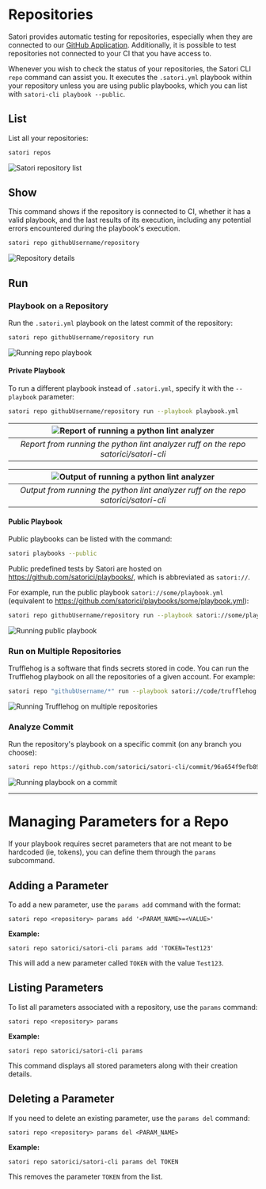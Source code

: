 
# Repositories

Satori provides automatic testing for repositories, especially when they are connected to our [GitHub Application](https://github.com/apps/satorici). Additionally, it is possible to test repositories not connected to your CI that you have access to.

Whenever you wish to check the status of your repositories, the Satori CLI `repo` command can assist you. It executes the `.satori.yml` playbook within your repository unless you are using public playbooks, which you can list with `satori-cli playbook --public`.

## List

List all your repositories:

```sh
satori repos
```

![Satori repository list](img/repo_1.png)

## Show

This command shows if the repository is connected to CI, whether it has a valid playbook, and the last results of its execution, including any potential errors encountered during the playbook's execution.

```sh
satori repo githubUsername/repository
```

![Repository details](img/repo_2.png)

## Run

### Playbook on a Repository

Run the `.satori.yml` playbook on the latest commit of the repository:

```sh
satori repo githubUsername/repository run
```

![Running repo playbook](img/repo_3.png)

#### Private Playbook

To run a different playbook instead of `.satori.yml`, specify it with the `--playbook` parameter:

```sh
satori repo githubUsername/repository run --playbook playbook.yml
```

| ![Report of running a python lint analyzer](img/repo_4-1.png) |
|:---------------------------------------------------------------:|
| *Report from running the python lint analyzer ruff on the repo satorici/satori-cli* |

| ![Output of running a python lint analyzer](img/repo_4-2.png) |
|:--------------------------------------------------------------:|
| *Output from running the python lint analyzer ruff on the repo satorici/satori-cli* |

#### Public Playbook

Public playbooks can be listed with the command:

```sh
satori playbooks --public
```

Public predefined tests by Satori are hosted on https://github.com/satorici/playbooks/, which is abbreviated as `satori://`.

For example, run the public playbook `satori://some/playbook.yml` (equivalent to <https://github.com/satorici/playbooks/some/playbook.yml>):

```sh
satori repo githubUsername/repository run --playbook satori://some/playbook.yml
```

![Running public playbook](img/repo_6.png)

### Run on Multiple Repositories

Trufflehog is a software that finds secrets stored in code. You can run the Trufflehog playbook on all the repositories of a given account. For example:

```sh
satori repo "githubUsername/*" run --playbook satori://code/trufflehog.yml
```

![Running Trufflehog on multiple repositories](img/repo_7.png)

### Analyze Commit

Run the repository's playbook on a specific commit (on any branch you choose):

```sh
satori repo https://github.com/satorici/satori-cli/commit/96a654f9efb8962b20a514eccbe827518ca725b2 run
```

![Running playbook on a commit](img/repo_8.png)

---

# Managing Parameters for a Repo

If your playbook requires secret parameters that are not meant to be hardcoded (ie, tokens), you can define them through the `params` subcommand.

## Adding a Parameter

To add a new parameter, use the `params add` command with the format:

```
satori repo <repository> params add '<PARAM_NAME>=<VALUE>'
```

**Example:**

```
satori repo satorici/satori-cli params add 'TOKEN=Test123'
```

This will add a new parameter called `TOKEN` with the value `Test123`.

## Listing Parameters

To list all parameters associated with a repository, use the `params` command:

```
satori repo <repository> params
```

**Example:**

```
satori repo satorici/satori-cli params
```

This command displays all stored parameters along with their creation details.

## Deleting a Parameter

If you need to delete an existing parameter, use the `params del` command:

```
satori repo <repository> params del <PARAM_NAME>
```

**Example:**

```
satori repo satorici/satori-cli params del TOKEN
```

This removes the parameter `TOKEN` from the list.

